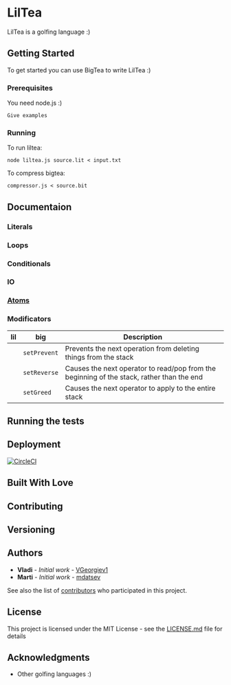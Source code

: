 # LilTea

LilTea is a golfing language :)

## Getting Started

To get started you can use BigTea to write LilTea :)

### Prerequisites

You need node.js :)

```
Give examples
```

### Running

To run liltea:

```
node liltea.js source.lit < input.txt
```

To compress bigtea:

```
compressor.js < source.bit
```

## Documentaion 
### Literals
### Loops
### Conditionals
### IO
### [Atoms](atoms.md)


### Modificators

| lil | big        | Description                                                                                 |
|-----|------------|---------------------------------------------------------------------------------------------|
|     | `setPrevent` | Prevents the next operation from deleting things from the stack                           |
|     | `setReverse` | Causes the next operator to read/pop from the beginning of the stack, rather than the end |
|     | `setGreed`   | Causes the next operator to apply to the entire stack                                     |


## Running the tests
## Deployment
[![CircleCI](https://circleci.com/gh/liltea/liltea.svg?style=svg)](https://circleci.com/gh/liltea/liltea)
## Built With Love
## Contributing
## Versioning 

## Authors

* **Vladi** - *Initial work* - [VGeorgiev1](https://github.com/VGeorgiev1)
* **Marti** - *Initial work* - [mdatsev](https://github.com/mdatsev)

See also the list of [contributors](https://github.com/your/project/contributors) who participated in this project.

## License

This project is licensed under the MIT License - see the [LICENSE.md](LICENSE.md) file for details

## Acknowledgments

* Other golfing languages :)
